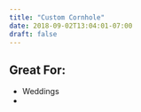 ```yaml
---
title: "Custom Cornhole"
date: 2018-09-02T13:04:01-07:00
draft: false
---
```


## Great For:

- Weddings
- 